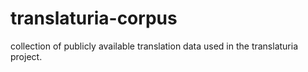 # translaturia-corpus

collection of publicly available translation data used in the translaturia project.
